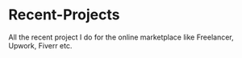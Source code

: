 # Recent-Projects
All the recent project I do for the online marketplace like Freelancer, Upwork, Fiverr etc.
